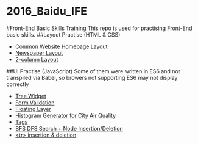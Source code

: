 # 2016_Baidu_IFE
#Front-End Basic Skills Training
  This repo is used for practising Front-End basic skills.
##Layout Practise (HTML & CSS)
 - [Common Website Homepage Layout](https://robbyvan.github.io/Common-Website-Layout/task7.html)
 - [Newspaper Layout](https://robbyvan.github.io/Newspaper-Layout/task6.html)
 - [2-column Layout](https://robbyvan.github.io/2-Column-Layout/task1_2.html)

##UI Practise  (JavaScript)
 Some of them were written in ES6 and not transpiled via Babel, so browers not supporting ES6 may not display correctly
 - [Tree Widget](https://github.com/robbyvan/Tree-Widget)
 - [Form Validation](https://github.com/robbyvan/2016_Baidu_IFE/tree/master/stage2/task15)
 - [Floating Layer](https://github.com/robbyvan/2016_Baidu_IFE/tree/master/stage3/task1)
 - [Histogram Generator for City Air Quality](https://robbyvan.github.io/2016_Baidu_IFE/stage2/task5/)
 - [Tags](https://robbyvan.github.io/2016_Baidu_IFE/stage2/task9/)
 - [BFS DFS Search + Node Insertion/Deletion](https://robbyvan.github.io/2016_Baidu_IFE/stage2/task12/index.html)
 - [\<tr\> insertion & deletion](https://robbyvan.github.io/2016_Baidu_IFE/stage2/task4/)

